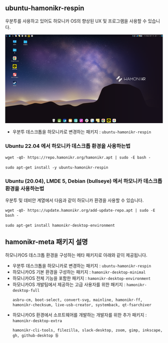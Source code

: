 ## ubuntu-hamonikr-respin

우분투를 사용하고 있어도 하모니카 OS의 향상된 UX 및 프로그램을 사용할 수 있습니다.

![hamonikr](./hamonikr.png)


 - 우분투 데스크톱을 하모니카로 변경하는 패키지 : `ubuntu-hamonikr-respin`

### Ubuntu 22.04 에서 하모니카 데스크톱 환경을 사용하는법

```
wget -qO- https://repo.hamonikr.org/hamonikr.apt | sudo -E bash -

sudo apt-get install -y ubuntu-hamonikr-respin

```

### Ubuntu (20.04), LMDE 5, Debian (bullseye) 에서 하모니카 데스크톱 환경을 사용하는법

우분투 및 데비안 계열에서 다음과 같이 하모니카 환경을 사용할 수 있습니다.

```
wget -qO- https://update.hamonikr.org/add-update-repo.apt | sudo -E bash -

sudo apt-get install hamonikr-desktop-environment

```

## hamonikr-meta 패키지 설명

하모니카OS 데스크톱 환경을 구성하는 메타 패키지로 아래와 같이 제공됩니다.
 - 우분투 데스크톱을 하모니카로 변경하는 패키지 : `ubuntu-hamonikr-respin`
 - 하모니카OS 기본 환경을 구성하는 패키지 : `hamonikr-desktop-minimal`
 - 하모니카OS 전체 기능을 포함한 패키지 : `hamonikr-desktop-environment`
 - 하모니카OS 개발팀에서 제공하는 고급 사용자를 위한 패키지 : `hamonikr-desktop-full`
    ```
    asbru-cm, boot-select, convert-svg, mainline, hamonikr-ff, hamonikr-checksum, live-usb-creator, systemback, qt-fsarchiver
    ```
 - 하모니카OS 환경에서 소프트웨어를 개발하는 개발자를 위한 추가 패키지 : `hamonikr-desktop-extra`
    ```
    hamonikr-cli-tools, filezilla, slack-desktop, zoom, gimp, inkscape, gh, github-desktop 등
    ```    

